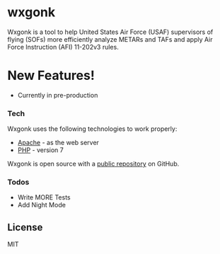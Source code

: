 # wxgonk

Wxgonk is a tool to help United States Air Force (USAF) supervisors of flying (SOFs) more efficiently analyze METARs and TAFs and apply Air Force Instruction (AFI) 11-202v3 rules.

# New Features!

  - Currently in pre-production

### Tech

Wxgonk uses the following technologies to work properly:

* [Apache] - as the web server
* [PHP] - version 7

Wxgonk is open source with a [public repository][wxgonk] on GitHub.

### Todos

 - Write MORE Tests
 - Add Night Mode

License
----

MIT

[//]: # (These are reference links used in the body of this note and get stripped out when the markdown processor does its job. There is no need to format nicely because it shouldn't be seen. Thanks SO - http://stackoverflow.com/questions/4823468/store-comments-in-markdown-syntax)


   [wxgonk]: <https://github.com/acgeist/wxgonk>
   [PHP]: <http://php.net/>
   [apache]: <https://httpd.apache.org/>

